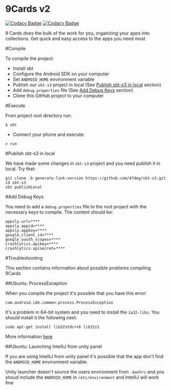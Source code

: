 # 9Cards v2
[![Codacy
Badge](https://api.codacy.com/project/badge/grade/473a0aeaf6734503b3b0f67a44b78887)](https://www.codacy.com)
[![Codacy
Badge](https://api.codacy.com/project/badge/coverage/473a0aeaf6734503b3b0f67a44b78887)](https://www.codacy.com)

9 Cards does the bulk of the work for you, organizing your apps into collections. Get quick and easy access to the apps you need most

#Compile

To compile the project:

* Install sbt
* Configure the Android SDK on your computer
* Set `ANDROID_HOME` environment variable
* Publish our `sbt-s3` project in local (See [Publish sbt-s3 in local](#publish-sbt-s3-in-local) section)
* Add `debug.properties` file (See [Add Debug Keys](#add-debug-keys) section)
* Clone this GitHub project to your computer

#Execute

From project root directory run:

```
$ sbt
```

* Connect your phone and execute:

```
> run
```

#Publish sbt-s3 in local

We have made some changes in `sbt-s3` project and you need publish it in local. Try that:

```
git clone -b generate-link-version https://github.com/47deg/sbt-s3.git
cd sbt-s3
sbt publishLocal
```

#Add Debug Keys

You need to add a `debug.properties` file to the root project with the necessary keys to compile. The content should be:

```
appsly.url=****
appsly.appid=****
appsly.appkey=****
google_client_id=****
google_oauth_scopes=****
crashlytics.apikey=****
crashlytics.apisecret=****

```

#Troubleshooting

This section contains information about possible problems compiling 9Cards

##Ubuntu: ProcessException

When you compile the project it's possible that you have this error:

`com.android.ide.common.process.ProcessException`

It's a problem in 64-bit system and you need to install the `ia32-libs`. You should install it the following next:

`sudo apt-get install lib32stdc++6 lib32z1`

More information [here](http://stackoverflow.com/questions/22701405/aapt-ioexception-error-2-no-such-file-or-directory-why-cant-i-build-my-grad)

##Ubuntu: Launching IntelliJ from unity panel

If you are using IntelliJ from unity panel it's possible that the app don't find the `ANDROID_HOME` environment variable.

Unity launcher doesn't source the users environment from `.bashrc` and you shoud include the `ANDROID_HOME` in `/etc/environment` and IntelliJ will work fine